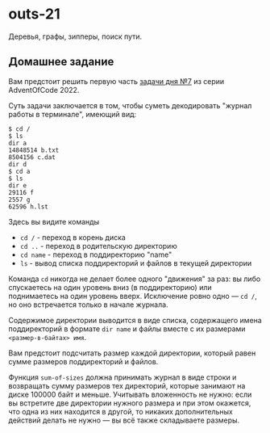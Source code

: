 # outs-21

Деревья, графы, зипперы, поиск пути.

## Домашнее задание

Вам предстоит решить первую часть [задачи дня №7](https://adventofcode.com/2022/day/7) из серии AdventOfCode 2022.

Суть задачи заключается в том, чтобы суметь декодировать "журнал работы в терминале", имеющий вид:

    $ cd /
    $ ls
    dir a
    14848514 b.txt
    8504156 c.dat
    dir d
    $ cd a
    $ ls
    dir e
    29116 f
    2557 g
    62596 h.lst

Здесь вы видите команды

- `cd /` - переход в корень диска
- `cd ..` - переход в родительскую директорию
- `cd name` - переход в поддиректорию "name"
- `ls` - вывод списка поддиректорий и файлов в текущей директории

Команда `cd` никогда не делает более одного "движения" за раз: вы либо спускаетесь на один уровень вниз (в поддиректорию) или поднимаетесь на один уровень вверх. Исключение ровно одно — `cd /`, но оно встречается только в начале журнала.

Содержимое директории выводится в виде списка, содержащего имена поддиректорий в формате `dir name` и файлы вместе с их размерами `<размер-в-байтах> имя`.

Вам предстоит подсчитать размер каждой директории, который равен сумме размеров поддиректорий и файлов.

Функция `sum-of-sizes` должна принимать журнал в виде строки и возвращать сумму размеров тех директорий, которые занимают на диске 100000 байт и меньше. Учитывать вложенность не нужно: если вы встретите две директории нужного размера и при этом окажется, что одна из них находится в другой, то никаких дополнительных действий делать не нужно — вы всё также складываете размеры.
